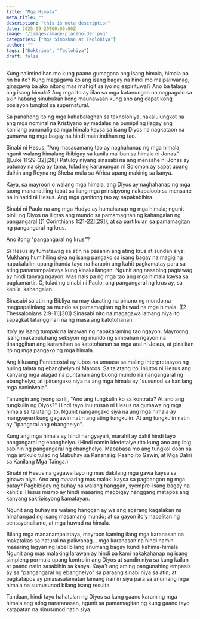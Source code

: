 ```yaml
---
title: "Mga Himala"
meta_title: ""
description: "this is meta description"
date: 2025-09-29T00:00:00Z
image: "/images/image-placeholder.png"
categories: ["Mga Simbahan at Teolohiya"]
author: ""
tags: ["Doktrina", "Teolohiya"]
draft: false
---
```


Kung naiintindihan mo kung paano gumagana ang isang himala, himala pa rin ba ito? Kung magagawa ko ang isang bagay na hindi mo maipaliwanag, ginagawa ba ako nitong mas mahigit sa iyo ng espirituwal? Ano ba talaga ang isang himala? Ang mga ito ay iilan sa mga katanungan na nagpagulo sa akin habang sinubukan kong maunawaan kung ano ang dapat kong posisyon tungkol sa supernatural.  
  
Sa panahong ito ng mga kababalaghan sa teknolohiya, nakalulungkot na ang mga nominal na Kristiyano ay madalas na pumipiling ilagay ang kanilang pananalig sa mga himala kaysa sa isang Diyos na nagkataon na gumawa ng mga bagay na hindi maintindihan ng tao.  
  
Sinabi ni Hesus, "Ang masasamang tao ay naghahanap ng mga himala, ngunit walang himalang ibibigay sa kanila maliban sa himala ni Jonas." ([Luke 11:29-32][28]) Patuloy niyang sinasabi na ang mensahe ni Jonas ay patunay na siya ay tama, tulad ng karunungan ni Solomon ay sapat upang dalhin ang Reyna ng Sheba mula sa Africa upang makinig sa kanya.  
  
Kaya, sa mayroon o walang mga himala, ang Diyos ay naghahanap ng mga taong mananatiling tapat sa ilang mga prinsipyong nakapaloob sa mensahe na inihatid ni Hesus. Ang mga ganitong tao ay napakabihira.  
  
Sinabi ni Paulo na ang mga Hudyo ay humahanap ng mga himala; ngunit pinili ng Diyos na iligtas ang mundo sa pamamagitan ng kahangalan ng pangangaral ([1 Corinthians 1:21-22][29]), at sa partikular, sa pamamagitan ng pangangaral ng krus.  
  
Ano itong "pangangaral ng krus"?  
  
Si Hesus ay tumatawag sa atin na pasanin ang ating krus at sundan siya. Mukhang humihiling siya ng isang pangako sa isang bagay na magiging napakalalim upang ihanda tayo na harapin ang kahit pagkamatay para sa ating pananampalataya kung kinakailangan. Ngunit ang nasabing pagtawag ay hindi tanyag ngayon. Mas nais pa ng mga tao ang mga himala kaysa sa pagkamartir. O, tulad ng sinabi ni Paulo, ang pangangaral ng krus ay, sa kanila, kahangalan.  
  
Sinasabi sa atin ng Bibliya na may darating na pinuno ng mundo na magpapalinlang sa mundo sa pamamagitan ng huwad na mga himala. ([2 Thessalonians 2:9-11][30]) Sinasabi nito na magagawa lamang niya ito sapagkat tatanggihan na ng masa ang katotohanan.  
  
Ito'y ay isang tumpak na larawan ng napakaraming tao ngayon. Mayroong isang makabuluhang seksyon ng mundo ng simbahan ngayon na tinanggihan ang karamihan sa katotohanan sa mga aral ni Jesus, at pinalitan ito ng mga pangako ng mga himala.  
  
Ang kilusang Pentecostal ay lubos na umaasa sa maling interpretasyon ng huling talata ng ebanghelyo ni Marcos. Sa talatang ito, iniutos ni Hesus ang kanyang mga alagad na puntahan ang buong mundo na nangangaral ng ebanghelyo; at ipinangako niya na ang mga himala ay "susunod sa kanilang mga naniniwala".  
  
Tanungin ang iyong sarili, "Ano ang tungkulin ko sa kontrata? At ano ang tungkulin ng Diyos?" Hindi tayo inuutusan ni Hesus na gumawa ng mga himala sa talatang ito. Ngunit nangangako siya na ang mga himala ay mangyayari kung gagawin natin ang ating tungkulin. At ang tungkulin natin ay "ipangaral ang ebanghelyo".  
  
Kung ang mga himala ay hindi nangyayari, marahil ay dahil hindi tayo nangangaral ng ebanghelyo. (Hindi namin idedetalye rito kung ano ang ibig sabihin ng pangangaral ng ebanghelyo. Mababasa mo ang tungkol doon sa mga artikulo tulad ng Mabuhay sa Pananalig: Paano ito Gawin, at Mga Daliri sa Kanilang Mga Tainga.)  
  
Sinabi ni Hesus na gagawa tayo ng mas dakilang mga gawa kaysa sa ginawa niya. Ano ang maaaring mas malaki kaysa sa pagbangon ng mga patay? Pagbibigay ng buhay na walang hanggan, syempre-isang bagay na kahit si Hesus mismo ay hindi maaaring magbigay hanggang matapos ang kanyang sakripisyong kamatayan.  
  
Ngunit ang buhay na walang hanggan ay walang agarang kagalakan na hinahangad ng isang masamang mundo; at sa gayon ito'y napalitan ng sensayonalismo, at mga huwad na himala.  
  
Bilang mga mananampalataya, mayroon kaming ilang mga karanasan na makatakas sa natural na paliwanag... mga karanasan na hindi namin maaaring lagyan ng label bilang anumang bagay kundi kahima-himala. Ngunit ang mas malaking larawan ay hindi pa kami nakakahanap ng isang simpleng pormula upang kontrolin ang Diyos at sundin niya sa kung kailan at paano natin sasabihin sa kanya. Kaya't ang aming pangunahing empasis ay sa "pangangaral ng ebanghelyo" sa paraang sinabi niya sa atin; at pagkatapos ay pinasasalamatan lamang namin siya para sa anumang mga himala na sumusunod bilang isang resulta.  
  
Tandaan, hindi tayo hahatulan ng Diyos sa kung gaano karaming mga himala ang ating nararanasan, ngunit sa pamamagitan ng kung gaano tayo katapatan na sinusunod natin siya.  
